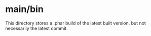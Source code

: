 main/bin
===
This directory stores a .phar build of the latest built version, but not necessarily the latest commit.
